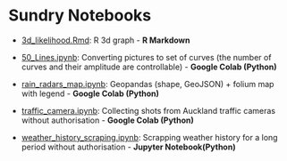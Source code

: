 # Sundry Notebooks

- [3d_likelihood.Rmd](3d_likelihood.Rmd): R 3d graph  - **R Markdown**

- [50_Lines.ipynb](50_Lines.ipynb): Converting pictures to set of curves (the number of curves and their amplitude are controllable) - **Google Colab (Python)**

- [rain_radars_map.ipynb](rain_radars_map.ipynb): Geopandas (shape, GeoJSON) + folium map with legend - **Google Colab (Python)**

- [traffic_camera.ipynb](traffic_camera.ipynb): Collecting shots from Auckland traffic cameras without authorisation - **Google Colab (Python)**

- [weather_history_scraping.ipynb](weather_history_scraping.ipynb): Scrapping weather history for a long period without authorisation - **Jupyter Notebook(Python)**

